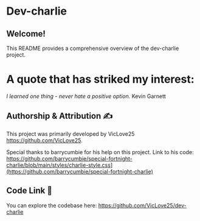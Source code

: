 # Dev-charlie

## Welcome! 

This README provides a comprehensive overview of the dev-charlie project.

# A quote that has striked my interest:

_I learned one thing - never hate a positive option._
Kevin Garnett

## Authorship & Attribution ✍️

This project was primarily developed by VicLove25 https://github.com/VicLove25.

Special thanks to barrycumbie for his help on this project.
Link to his code: https://github.com/barrycumbie/special-fortnight-charlie/blob/main/styles/charlie-style.css](https://github.com/barrycumbie/special-fortnight-charlie) 

## Code Link 🔗

You can explore the codebase here: https://github.com/VicLove25/dev-charlie





